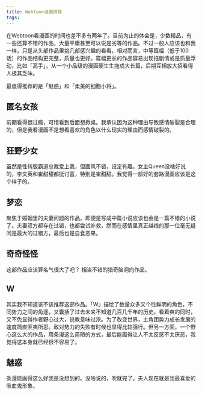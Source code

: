 ```yaml
---
title: Webtoon漫画推荐
tags:
---
```


在Webtoon看漫画的时间也差不多有两年了。目前为止的体会是，少数精品，有一些还算不错的作品，大量平庸甚至可以说是劣等的作品。不过一般人应该也和我一样，只是从头部作品里挑几部感兴趣的看看。相对而言，中等篇幅（低于100话）的作品结构更完整，质量也更好。篇幅更长的作品容易出现拖剧情或是质量浮动，比如「高手」，从一个小品级的漫画硬生生拖成大长篇，后期互相放大招看得人极其乏味。

最值得推荐的是「魅惑」和「柔美的细胞小将」。

##  匿名女孩

前期看得很过瘾，可惜看到后面想掀桌。我承认因为这种理由导致感情破裂是合理的，但是我看漫画不是想看喜欢的角色以什么现实的理由而感情破裂的。

## 狂野少女

虽然是性转版霸道总裁爱上我，但画风不错，设定有趣。女主Queen没啥好说的，李文英和崔甜甜都挺讨喜，特别是崔甜甜。我觉得一部好的套路漫画应该是这个样子的。

##  梦恋

聚焦于婚姻里的夫妻问题的作品。即便是写成中篇小说应该也会是一篇不错的小说了。夫妻双方都存在过错，也都尝试补救，然而在感情里真正越线的那一位毫无疑问是最大的过错方，最后也是自食恶果。

##  奇奇怪怪

这部作品应该算名气很大了吧？ 相当不错的猎奇脑洞向作品。

##  W

其实我不知道该不该推荐这部作品。「W」描绘了数量众多又个性鲜明的角色，不同势力之间的角逐，又囊括了过去未来不知道几百几千年的历史。看着爽的同时，又不免显得作者野心过大，说教意味过浓。为了改变世界，主角团势力成长发展的速度简直匪夷所思。敌对势力的失败有时候也显得比较强行。但另一方面，一个野心这么大的作品，用条漫这么简陋的方式，最后能画得让人不太反感不太厌恶，我觉得这本身就已经很不容易了。

## 魅惑

条漫能画得这么好我是没想到的。没啥说的，吹就完了。夫人现在就是我最喜爱的吸血鬼形象。
